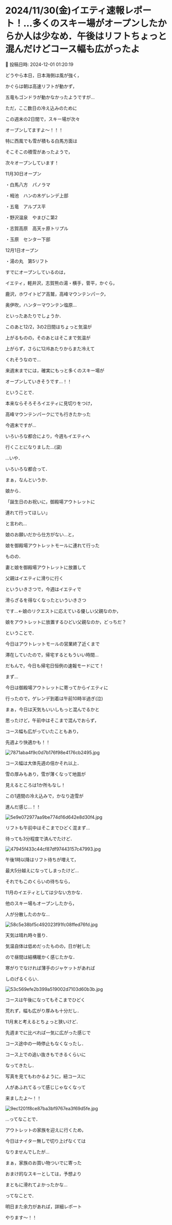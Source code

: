 # 2024/11/30(金)イエティ速報レポート！…多くのスキー場がオープンしたからか人は少なめ．午後はリフトちょっと混んだけどコース幅も広がったよ

📅 投稿日時: 2024-12-01 01:20:19

どうやら本日，日本海側は風が強く，


かぐらは朝は高速リフトが動かず，


五竜もゴンドラが動かなかったようですが…





ただ，ここ数日の冷え込みのために


この週末の2日間で，スキー場が次々


オープンしてますよ～！！！


特に西風でも雪が積もる白馬方面は


そこそこの積雪があったようで，


次々オープンしています！





11月30日オープン


・白馬八方　パノラマ


・栂池　ハンの木ゲレンデ上部


・五竜　アルプス平


・野沢温泉　やまびこ第2


・志賀高原　高天ヶ原トリプル


・玉原　センター下部





12月1日オープン


・湯の丸　第5リフト





すでにオープンしているのは，


イエティ，軽井沢，志賀熊の湯・横手，菅平，かぐら，


鹿沢，ホワイトピア高鷲，高峰マウンテンパーク，


奥伊吹，ハンターマウンテン塩原…


といったあたりでしょうか．





このあと12/2，3の2日間はちょっと気温が


上がるものの，そのあとはそこまで気温が


上がらず，さらに12/6あたりからまた冷えて


くれそうなので…


来週末までには，確実にもっと多くのスキー場が


オープンしていきそうです…！！





ということで．


本来ならそろそろイエティに見切りをつけ，


高峰マウンテンパークにでも行きたかった


今週末ですが…


いろいろな都合により，今週もイエティへ


行くことになりました…(涙)





…いや．


いろいろな都合って．


まぁ，なんというか．


娘から．


「誕生日のお祝いに，御殿場アウトレットに


連れて行ってほしい」


と言われ…





娘のお願いだから仕方がない…と，


娘を御殿場アウトレットモールに連れて行った


ものの．


妻と娘を御殿場アウトレットに放置して


父親はイエティに滑りに行く


といういきさつで，今週はイエティで


滑らざるを得なくなったといういきさつ


です…←娘のリクエストに応えている優しい父親なのか，


娘をアウトレットに放置するひどい父親なのか，どっちだ？





ということで．


今日はアウトレットモールの営業終了近くまで


滞在していたので，帰宅するともういい時間…





だもんで，今日も帰宅日恒例の速報モードにて！





まず…


今日は御殿場アウトレットに寄ってからイエティに


行ったので，ゲレンデ到着は午前10時半過ぎ(泣)


まぁ，今日は天気もいいしもっと混んでるかと


思ったけど，午前中はそこまで混んでおらず，


コース幅も広がっていたこともあり，


先週より快適かも！！




![7871aba4f9c0d7b176f98e4176cb2495.jpg](images/7871aba4f9c0d7b176f98e4176cb2495.jpg)







コース幅は大体先週の倍かそれ以上．


雪の厚みもあり，雪が薄くなって地面が


見えるところは1か所もなし！


この1週間の冷え込みで，かなり造雪が


進んだ感じ…！！




![5e9e072977aa9be774d16d642e8d30f4.jpg](images/5e9e072977aa9be774d16d642e8d30f4.jpg)







リフトも午前中はそこまでひどく混まず…


待っても3分程度で済んでたけど．




![47945f433c44cf87df97443157c47993.jpg](images/47945f433c44cf87df97443157c47993.jpg)







午後1時以降はリフト待ちが増えて，


最大5分越えになってしまったけど…


それでもこのくらいの待ちなら，


11月のイエティとしては少ない方かな．


他のスキー場もオープンしたから，


人が分散したのかな…




![58c5e38bf5c492023f91fc08ffed76fd.jpg](images/58c5e38bf5c492023f91fc08ffed76fd.jpg)







天気は晴れ時々曇り．


気温自体は低めだったものの，日が射した


ので昼間は結構暖かく感じたかな．


寒がりでなければ薄手のジャケットがあれば


しのげるくらい．




![53c569efe2b399a519002d7103d60b3b.jpg](images/53c569efe2b399a519002d7103d60b3b.jpg)







コースは午後になってもそこまでひどく


荒れず，幅も広がり厚みも十分だし．


11月末と考えるとちょっと狭いけど．


先週までに比べれば一気に広がった感じで


コース途中の一時停止もなくなったし．


コース上での追い抜きもできるくらいに


なってきたし．


写真を見てもわかるように，紐コースに


人があふれてるって感じじゃなくなって


来ましたよ～！！




![9ec1201f8ce87ba3bf9767ea3f69d5fe.jpg](images/9ec1201f8ce87ba3bf9767ea3f69d5fe.jpg)







…ってなことで．


アウトレットの家族を迎えに行くため，


今日はナイター無しで切り上げなくては


なりませんでしたが…


まぁ，家族のお買い物ついでに寄った


おまけ的なスキーとしては，予想より


まともに滑れてよかったかな…





ってなことで．


明日また余力があれば，詳細レポート


やります～！！
